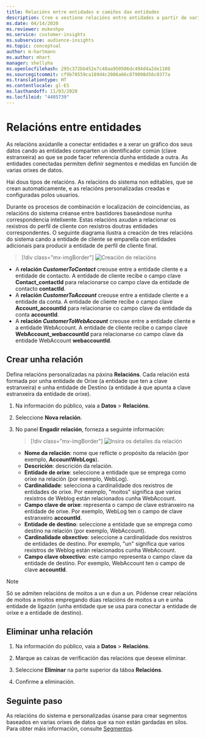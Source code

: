 ```yaml
---
title: Relacións entre entidades e camiños das entidades
description: Cree e xestione relacións entre entidades a partir de varias fontes de datos.
ms.date: 04/14/2020
ms.reviewer: mukeshpo
ms.service: customer-insights
ms.subservice: audience-insights
ms.topic: conceptual
author: m-hartmann
ms.author: mhart
manager: shellyha
ms.openlocfilehash: 295c372bb452e7c40aa950506dc494d4a2de1108
ms.sourcegitcommit: cf9b78559ca189d4c2086a66c879098d56c0377a
ms.translationtype: HT
ms.contentlocale: gl-ES
ms.lasthandoff: 11/03/2020
ms.locfileid: "4405739"
---
```

# <a name="relationships-between-entities"></a>Relacións entre entidades

As relacións axúdanlle a conectar entidades e a xerar un gráfico dos seus datos cando as entidades comparten un identificador común (clave estranxeira) ao que se pode facer referencia dunha entidade a outra. As entidades conectadas permiten definir segmentos e medidas en función de varias orixes de datos.

Hai dous tipos de relacións. As relacións do sistema non editables, que se crean automaticamente, e as relacións personalizadas creadas e configuradas polos usuarios.

Durante os procesos de combinación e localización de coincidencias, as relacións do sistema créanse entre bastidores baseándose nunha correspondencia intelixente. Estas relacións axudan a relacionar os rexistros do perfil de cliente con rexistros doutras entidades correspondentes. O seguinte diagrama ilustra a creación de tres relacións do sistema cando a entidade de cliente se emparella con entidades adicionais para producir a entidade de perfil de cliente final.

> [!div class="mx-imgBorder"]
> ![Creación de relacións](media/relationships-entities-merge.png "Creación de relacións")

- A **relación *CustomerToContact*** creouse entre a entidade cliente e a entidade de contacto. A entidade de cliente recibe o campo clave **Contact_contactId** para relacionarse co campo clave da entidade de contacto **contactId**.
- A **relación _CustomerToAccount_** creouse entre a entidade cliente e a entidade da conta. A entidade de cliente recibe o campo clave **Account_accountId** para relacionarse co campo clave da entidade da conta **accountId**.
- A **relación _CustomerToWebAccount_** creouse entre a entidade cliente e a entidade WebAccount. A entidade de cliente recibe o campo clave **WebAccount_webaccountId** para relacionarse co campo clave da entidade WebAccount **webaccountId**.

## <a name="create-a-relationship"></a>Crear unha relación

Defina relacións personalizadas na páxina **Relacións**. Cada relación está formada por unha entidade de Orixe (a entidade que ten a clave estranxeira) e unha entidade de Destino (a entidade á que apunta a clave estranxeira da entidade de orixe).

1. Na información do público, vaia a **Datos** > **Relacións**.

2. Seleccione **Nova relación**.

3. No panel **Engadir relación**, forneza a seguinte información:

   > [!div class="mx-imgBorder"]
   > ![Insira os detalles da relación](media/relationships-add.png "Insira os detalles da relación")

   - **Nome da relación**: nome que reflicte o propósito da relación (por exemplo, **AccountWebLogs**).
   - **Descrición**: descrición da relación.
   - **Entidade de orixe**: seleccione a entidade que se emprega como orixe na relación (por exemplo, WebLog).
   - **Cardinalidade**: selecciona a cardinalidade dos rexistros de entidades de orixe. Por exemplo, "moitos" significa que varios rexistros de Weblog están relacionados cunha WebAccount.
   - **Campo clave de orixe**: representa o campo de clave estranxeiro na entidade de orixe. Por exemplo, WebLog ten o campo de clave estranxeiro **accountId**.
   - **Entidade de destino**: seleccione a entidade que se emprega como destino na relación (por exemplo, WebAccount).
   - **Cardinalidade obxectivo**: seleccione a cardinalidade dos rexistros de entidades de destino. Por exemplo, "un" significa que varios rexistros de Weblog están relacionados cunha WebAccount.
   - **Campo clave obxectivo**: este campo representa o campo clave da entidade de destino. Por exemplo, WebAccount ten o campo de clave **accountId**.

> [!NOTE]
> Só se admiten relacións de moitos a un e dun a un. Pódense crear relacións de moitos a moitos empregando dúas relacións de moitos a un e unha entidade de ligazón (unha entidade que se usa para conectar a entidade de orixe e a entidade de destino).

## <a name="delete-a-relationship"></a>Eliminar unha relación

1. Na información do público, vaia a **Datos** > **Relacións**.

2. Marque as caixas de verificación das relacións que desexe eliminar.

3. Seleccione **Eliminar** na parte superior da táboa **Relacións**.

4. Confirme a eliminación.

## <a name="next-step"></a>Seguinte paso

As relacións do sistema e personalizadas úsanse para crear segmentos baseados en varias orixes de datos que xa non están gardadas en silos. Para obter máis información, consulte [Segmentos](segments.md).
